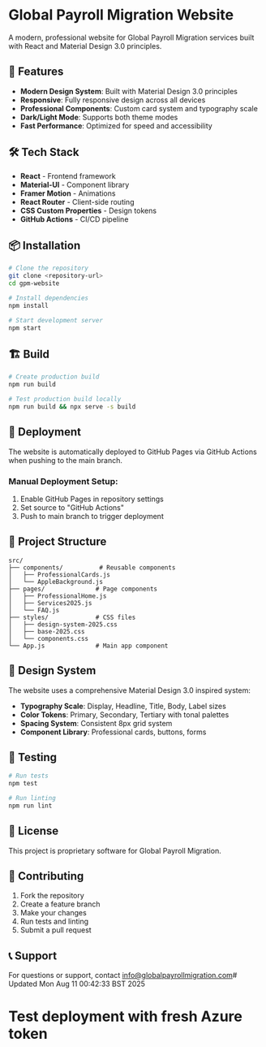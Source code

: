 # Global Payroll Migration Website

A modern, professional website for Global Payroll Migration services built with
React and Material Design 3.0 principles.

## 🚀 Features

- **Modern Design System**: Built with Material Design 3.0 principles
- **Responsive**: Fully responsive design across all devices
- **Professional Components**: Custom card system and typography scale
- **Dark/Light Mode**: Supports both theme modes
- **Fast Performance**: Optimized for speed and accessibility

## 🛠️ Tech Stack

- **React** - Frontend framework
- **Material-UI** - Component library
- **Framer Motion** - Animations
- **React Router** - Client-side routing
- **CSS Custom Properties** - Design tokens
- **GitHub Actions** - CI/CD pipeline

## 📦 Installation

```bash
# Clone the repository
git clone <repository-url>
cd gpm-website

# Install dependencies
npm install

# Start development server
npm start
```

## 🏗️ Build

```bash
# Create production build
npm run build

# Test production build locally
npm run build && npx serve -s build
```

## 🚀 Deployment

The website is automatically deployed to GitHub Pages via GitHub Actions when
pushing to the main branch.

### Manual Deployment Setup:

1. Enable GitHub Pages in repository settings
2. Set source to "GitHub Actions"
3. Push to main branch to trigger deployment

## 📁 Project Structure

```
src/
├── components/          # Reusable components
│   ├── ProfessionalCards.js
│   └── AppleBackground.js
├── pages/              # Page components
│   ├── ProfessionalHome.js
│   ├── Services2025.js
│   └── FAQ.js
├── styles/             # CSS files
│   ├── design-system-2025.css
│   ├── base-2025.css
│   └── components.css
└── App.js              # Main app component
```

## 🎨 Design System

The website uses a comprehensive Material Design 3.0 inspired system:

- **Typography Scale**: Display, Headline, Title, Body, Label sizes
- **Color Tokens**: Primary, Secondary, Tertiary with tonal palettes
- **Spacing System**: Consistent 8px grid system
- **Component Library**: Professional cards, buttons, forms

## 🧪 Testing

```bash
# Run tests
npm test

# Run linting
npm run lint
```

## 📄 License

This project is proprietary software for Global Payroll Migration.

## 👥 Contributing

1. Fork the repository
2. Create a feature branch
3. Make your changes
4. Run tests and linting
5. Submit a pull request

## 📞 Support

For questions or support, contact info@globalpayrollmigration.com# Updated Mon
Aug 11 00:42:33 BST 2025

# Test deployment with fresh Azure token
